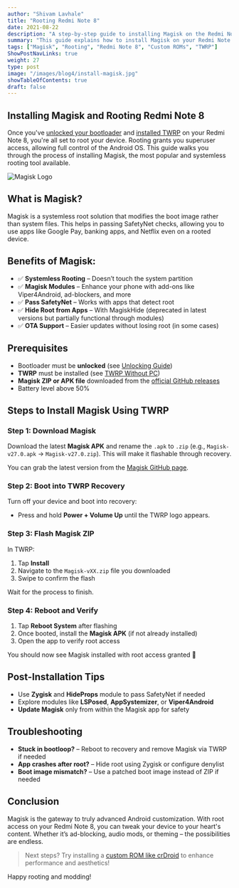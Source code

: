 ```yaml
---
author: "Shivam Lavhale"
title: "Rooting Redmi Note 8"
date: 2021-08-22
description: "A step-by-step guide to installing Magisk on the Redmi Note 8, enabling root access for customizations and advanced tweaks."
summary: "This guide explains how to install Magisk on your Redmi Note 8 using TWRP recovery. If you've already unlocked your bootloader and installed a custom recovery, this is the next step in your modding journey."
tags: ["Magisk", "Rooting", "Redmi Note 8", "Custom ROMs", "TWRP"]
ShowPostNavLinks: true
weight: 27
type: post
image: "/images/blog4/install-magisk.jpg"
showTableOfContents: true
draft: false
---
```


Installing Magisk and Rooting Redmi Note 8
---
Once you've [unlocked your bootloader](../unlocking-bootloader-redmi-note8/) and [installed TWRP](../installing-twrp-custom-recovery-without-a-pc/) on your Redmi Note 8, you're all set to root your device. Rooting grants you superuser access, allowing full control of the Android OS. This guide walks you through the process of installing Magisk, the most popular and systemless rooting tool available.

![Magisk Logo](/images/blog4/install-magisk.jpg "Magisk Root")

What is Magisk?
---
Magisk is a systemless root solution that modifies the boot image rather than system files. This helps in passing SafetyNet checks, allowing you to use apps like Google Pay, banking apps, and Netflix even on a rooted device.

Benefits of Magisk:
---
- ✅ **Systemless Rooting** – Doesn’t touch the system partition
- ✅ **Magisk Modules** – Enhance your phone with add-ons like Viper4Android, ad-blockers, and more
- ✅ **Pass SafetyNet** – Works with apps that detect root
- ✅ **Hide Root from Apps** – With MagiskHide (deprecated in latest versions but partially functional through modules)
- ✅ **OTA Support** – Easier updates without losing root (in some cases)

Prerequisites
---
- Bootloader must be **unlocked** (see [Unlocking Guide](../unlocking-bootloader-redmi-note8/))
- **TWRP** must be installed (see [TWRP Without PC](../installing-twrp-custom-recovery-without-a-pc/))
- **Magisk ZIP or APK file** downloaded from the [official GitHub releases](https://github.com/topjohnwu/Magisk/releases)
- Battery level above 50%

Steps to Install Magisk Using TWRP
---

### Step 1: Download Magisk
Download the latest **Magisk APK** and rename the `.apk` to `.zip` (e.g., `Magisk-v27.0.apk` → `Magisk-v27.0.zip`). This will make it flashable through recovery.

You can grab the latest version from the [Magisk GitHub page](https://github.com/topjohnwu/Magisk/releases).

### Step 2: Boot into TWRP Recovery
Turn off your device and boot into recovery:
- Press and hold **Power + Volume Up** until the TWRP logo appears.

### Step 3: Flash Magisk ZIP
In TWRP:
1. Tap **Install**
2. Navigate to the `Magisk-vXX.zip` file you downloaded
3. Swipe to confirm the flash

Wait for the process to finish.

### Step 4: Reboot and Verify
1. Tap **Reboot System** after flashing
2. Once booted, install the **Magisk APK** (if not already installed)
3. Open the app to verify root access

You should now see Magisk installed with root access granted 🎉

Post-Installation Tips
---
- Use **Zygisk** and **HideProps** module to pass SafetyNet if needed
- Explore modules like **LSPosed**, **AppSystemizer**, or **Viper4Android**
- **Update Magisk** only from within the Magisk app for safety

Troubleshooting
---
- **Stuck in bootloop?** – Reboot to recovery and remove Magisk via TWRP if needed
- **App crashes after root?** – Hide root using Zygisk or configure denylist
- **Boot image mismatch?** – Use a patched boot image instead of ZIP if needed

Conclusion
---
Magisk is the gateway to truly advanced Android customization. With root access on your Redmi Note 8, you can tweak your device to your heart's content. Whether it’s ad-blocking, audio mods, or theming – the possibilities are endless.

> Next steps? Try installing a [custom ROM like crDroid](https://crdroid.net/devices/ginkgo/10) to enhance performance and aesthetics!

Happy rooting and modding!

